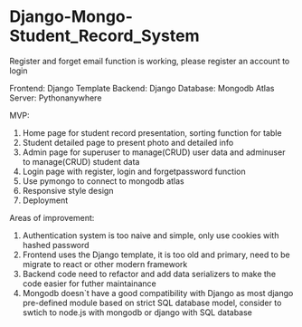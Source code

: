 # Django-Mongo-Student_Record_System

Register and forget email function is working, please register an account to login

Frontend: Django Template
Backend: Django
Database: Mongodb Atlas
Server: Pythonanywhere

MVP:
1. Home page for student record presentation, sorting function for table
2. Student detailed page to present photo and detailed info
3. Admin page for superuser to manage(CRUD)  user data and adminuser to manage(CRUD) student data
4. Login page with register, login and forgetpassword function
5. Use pymongo to connect to mongodb atlas
6. Responsive style design
7. Deployment

Areas of improvement:
1. Authentication system is too naive and simple, only use cookies with hashed password
2. Frontend uses the Django template, it is too old and primary, need to be migrate to react or other modern framework
3. Backend code need to refactor and add data serializers to make the code easier for futher maintainance
4. Mongodb doesn`t have a good compatibility with Django as most django pre-defined module based on strict SQL database model, consider to swtich to node.js with mongodb or django with SQL database


